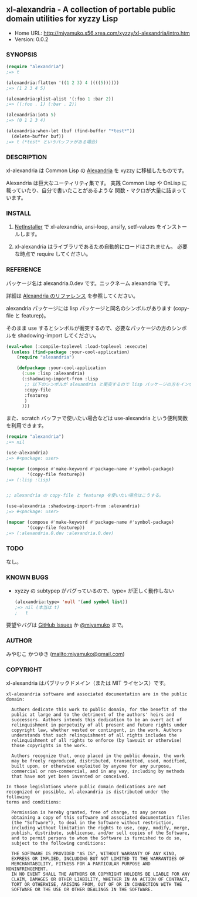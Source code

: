 ## xl-alexandria - A collection of portable public domain utilities for xyzzy Lisp

* Home URL: <http://miyamuko.s56.xrea.com/xyzzy/xl-alexandria/intro.htm>
* Version: 0.0.2


### SYNOPSIS

```lisp
(require "alexandria")
;=> t

(alexandria:flatten '((1 2 3) 4 ((((5))))))
;=> (1 2 3 4 5)

(alexandria:plist-alist '(:foo 1 :bar 2))
;=> ((:foo . 1) (:bar . 2))

(alexandria:iota 5)
;=> (0 1 2 3 4)

(alexandria:when-let (buf (find-buffer "*test*"))
  (delete-buffer buf))
;=> t (*test* というバッファがある場合)
```


### DESCRIPTION

xl-alexandria は Common Lisp の [Alexandria](http://common-lisp.net/project/alexandria/)
を xyzzy に移植したものです。

Alexandria は巨大なユーティリティ集です。
実践 Common Lisp や OnLisp に載っていたり、自分で書いたことがあるような
関数・マクロが大量に詰まっています。


### INSTALL

1. [NetInstaller](http://www7a.biglobe.ne.jp/~hat/xyzzy/ni.html)
   で xl-alexandria, ansi-loop, ansify, setf-values をインストールします。

2. xl-alexandria はライブラリであるため自動的にロードはされません。
   必要な時点で require してください。


### REFERENCE

パッケージ名は alexandria.0.dev です。ニックネーム alexandria です。

詳細は [Alexandria のリファレンス](http://common-lisp.net/project/alexandria/draft/alexandria.html)
を参照してください。

alexandria パッケージには lisp パッケージと同名のシンボルがあります (copy-file と featurep)。

そのまま use するとシンボルが衝突するので、必要なパッケージの方のシンボルを shadowing-import してください。

```lisp
(eval-when (:compile-toplevel :load-toplevel :execute)
  (unless (find-package :your-cool-application)
    (require "alexandria")

    (defpackage :your-cool-application
      (:use :lisp :alexandria)
      (:shadowing-import-from :lisp
       ;; 以下のシンボルが alexandria と衝突するので lisp パッケージの方をインポート
       :copy-file
       :featurep
       )
      )))
```

また、scratch バッファで使いたい場合などは use-alexandria という便利関数を利用できます。

```lisp
(require "alexandria")
;=> nil

(use-alexandria)
;=> #<package: user>

(mapcar (compose #'make-keyword #'package-name #'symbol-package)
        '(copy-file featurep))
;=> (:lisp :lisp)


;; alexandria の copy-file と featurep を使いたい場合はこうする。

(use-alexandria :shadowing-import-from :alexandria)
;=> #<package: user>

(mapcar (compose #'make-keyword #'package-name #'symbol-package)
        '(copy-file featurep))
;=> (:alexandria.0.dev :alexandria.0.dev)
```


### TODO

なし。


### KNOWN BUGS

* xyzzy の subtypep がバグっているので、type= が正しく動作しない

  ```lisp
  (alexandria:type= 'null '(and symbol list))
  ;=> nil (本当は t)
  ;   t
  ```

要望やバグは
[GitHub Issues](http://github.com/miyamuko/xl-alexandria/issues) か
[@miyamuko](http://twitter.com/home?status=%40miyamuko%20%23xyzzy%20xl-alexandria%3a%20)
まで。


### AUTHOR

みやむこ かつゆき (<mailto:miyamuko@gmail.com>)


### COPYRIGHT

xl-alexandria はパブリックドメイン（または MIT ライセンス）です。

    xl-alexandria software and associated documentation are in the public
    domain:

      Authors dedicate this work to public domain, for the benefit of the
      public at large and to the detriment of the authors' heirs and
      successors. Authors intends this dedication to be an overt act of
      relinquishment in perpetuity of all present and future rights under
      copyright law, whether vested or contingent, in the work. Authors
      understands that such relinquishment of all rights includes the
      relinquishment of all rights to enforce (by lawsuit or otherwise)
      those copyrights in the work.

      Authors recognize that, once placed in the public domain, the work
      may be freely reproduced, distributed, transmitted, used, modified,
      built upon, or otherwise exploited by anyone for any purpose,
      commercial or non-commercial, and in any way, including by methods
      that have not yet been invented or conceived.

    In those legislations where public domain dedications are not
    recognized or possible, xl-alexandria is distributed under the following
    terms and conditions:

      Permission is hereby granted, free of charge, to any person
      obtaining a copy of this software and associated documentation files
      (the "Software"), to deal in the Software without restriction,
      including without limitation the rights to use, copy, modify, merge,
      publish, distribute, sublicense, and/or sell copies of the Software,
      and to permit persons to whom the Software is furnished to do so,
      subject to the following conditions:

      THE SOFTWARE IS PROVIDED "AS IS", WITHOUT WARRANTY OF ANY KIND,
      EXPRESS OR IMPLIED, INCLUDING BUT NOT LIMITED TO THE WARRANTIES OF
      MERCHANTABILITY, FITNESS FOR A PARTICULAR PURPOSE AND NONINFRINGEMENT.
      IN NO EVENT SHALL THE AUTHORS OR COPYRIGHT HOLDERS BE LIABLE FOR ANY
      CLAIM, DAMAGES OR OTHER LIABILITY, WHETHER IN AN ACTION OF CONTRACT,
      TORT OR OTHERWISE, ARISING FROM, OUT OF OR IN CONNECTION WITH THE
      SOFTWARE OR THE USE OR OTHER DEALINGS IN THE SOFTWARE.

